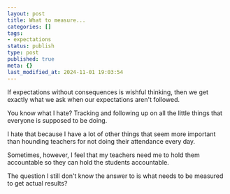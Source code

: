 ```yaml
---
layout: post
title: What to measure...
categories: []
tags:
- expectations
status: publish
type: post
published: true
meta: {}
last_modified_at: 2024-11-01 19:03:54
---
```


If expectations without consequences is wishful thinking, then we get exactly what we ask when our expectations aren't followed.

You know what I hate? Tracking and following up on all the little things that everyone is supposed to be doing.

I hate that because I have a lot of other things that seem more important than hounding teachers for not doing their attendance every day.

Sometimes, however, I feel that my teachers need me to hold them accountable so they can hold the students accountable.

The question I still don't know the answer to is what needs to be measured to get actual results?
